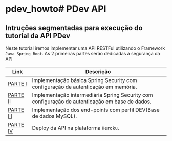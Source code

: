 # pdev_howto# PDev API

## Intruções segmentadas para execução do tutorial da API PDev

Neste tutorial iremos implementar uma API RESTFul utilizando o Framework `Java Spring Boot`. As 2 primeiras partes serão dedicadas à segurança da API 

Link | Descrição
-- | --
[PARTE I](howto/PARTE_I.md) | Implementação básica Spring Security com configuração de autenticação em memória.
[PARTE II](howto/PARTE_II.md) | Implementação intermediária Spring Security com configuração de autenticação em base de dados.
[PARTE III](howto/PARTE_III.md) | Implementação dos end-points com perfil DEV(Base de dados MySQL).
[PARTE IV](howto/PARTE_IV.md) | Deploy da API na plataforma `Heroku`.